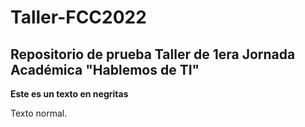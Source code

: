 # Taller-FCC2022

## Repositorio de prueba Taller de 1era Jornada Académica "Hablemos de TI"

**Este es un texto en negritas**

Texto normal.
